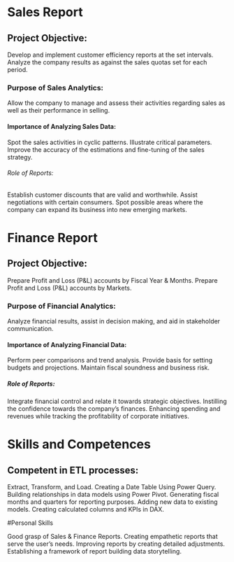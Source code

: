 # Sales Report

## Project Objective:

Develop and implement customer efficiency reports at the set intervals.
Analyze the company results as against the sales quotas set for each period.

### Purpose of Sales Analytics:

Allow the company to manage and assess their activities regarding sales as well as their performance in selling.

#### Importance of Analyzing Sales Data:

Spot the sales activities in cyclic patterns.
Illustrate critical parameters.
Improve the accuracy of the estimations and fine-tuning of the sales strategy.

###### Role of Reports:

Establish customer discounts that are valid and worthwhile.
Assist negotiations with certain consumers.
Spot possible areas where the company can expand its business into new emerging markets.

# Finance Report

## Project Objective:

Prepare Profit and Loss (P&L) accounts by Fiscal Year & Months.
Prepare Profit and Loss (P&L) accounts by Markets.

### Purpose of Financial Analytics:

Analyze financial results, assist in decision making, and aid in stakeholder communication.

#### Importance of Analyzing Financial Data:

Perform peer comparisons and trend analysis.
Provide basis for setting budgets and projections.
Maintain fiscal soundness and business risk.

##### Role of Reports:

Integrate financial control and relate it towards strategic objectives.
Instilling the confidence towards the company’s finances.
Enhancing spending and revenues while tracking the profitability of corporate initiatives.

# Skills and Competences

## Competent in ETL processes: 

Extract, Transform, and Load.
Creating a Date Table Using Power Query.
Building relationships in data models using Power Pivot.
Generating fiscal months and quarters for reporting purposes.
Adding new data to existing models.
Creating calculated columns and KPIs in DAX.

#Personal Skills

Good grasp of Sales & Finance Reports.
Creating empathetic reports that serve the user’s needs.
Improving reports by creating detailed adjustments.
Establishing a framework of report building data storytelling.


